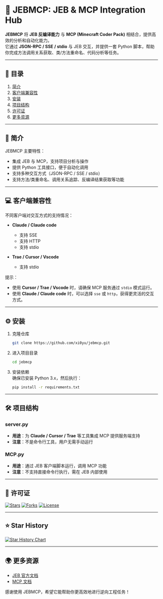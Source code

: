 # 🚀 JEBMCP: JEB & MCP Integration Hub

**JEBMCP** 将 **JEB 反编译能力** 与 **MCP (Minecraft Coder Pack)** 相结合，提供高效的分析和自动化能力。  
它通过 **JSON-RPC / SSE / stdio** 与 JEB 交互，并提供一套 Python 脚本，帮助你完成方法调用关系获取、类/方法重命名、代码分析等任务。

---

## 🌟 目录

1. [简介](#简介)  
2. [客户端兼容性](#客户端兼容性)  
3. [安装](#安装)  
4. [项目结构](#项目结构)  
5. [许可证](#许可证)  
6. [更多资源](#更多资源)

---

## 🧐 简介

JEBMCP 主要特性：  
- 集成 JEB 与 MCP，支持项目分析与操作  
- 提供 Python 工具接口，便于自动化调用  
- 支持多种交互方式（JSON-RPC / SSE / stdio）  
- 支持方法/类重命名、调用关系追踪、反编译结果获取等功能  

---

## 💻 客户端兼容性

不同客户端对交互方式的支持情况：  

- **Claude / Claude code**  
  - 支持 SSE  
  - 支持 HTTP  
  - 支持 stdio  

- **Trae / Cursor / Vscode**  
  - 支持 stdio  

提示：  
- 使用 **Cursor / Trae / Vscode** 时，请确保 MCP 服务通过 `stdio` 模式运行。  
- 使用 **Claude / Claude code** 时，可以选择 `sse` 或 `http`，获得更灵活的交互方式。  

---

## ⚙️ 安装

1. 克隆仓库  
   ```bash
   git clone https://github.com/xi0yu/jebmcp.git
   ```

2. 进入项目目录  
   ```bash
   cd jebmcp
   ```

3. 安装依赖  
   确保已安装 Python 3.x，然后执行：  
   ```bash
   pip install -r requirements.txt
   ```

---

## 🛠️ 项目结构

### server.py
- **用途**：为 **Claude / Cursor / Trae** 等工具集成 MCP 提供服务端支持  
- **注意**：不是命令行工具，用户无需手动运行  

### MCP.py
- **用途**：通过 JEB 客户端脚本运行，调用 MCP 功能  
- **注意**：不支持直接命令行执行，需在 JEB 内部使用  

---

## 📝 许可证

[![Stars](https://img.shields.io/github/stars/xi0yu/jebmcp?style=social)](https://github.com/xi0yu/jebmcp/stargazers)
[![Forks](https://img.shields.io/github/forks/xi0yu/jebmcp?style=social)](https://github.com/xi0yu/jebmcp/network/members)
[![License](https://img.shields.io/badge/License-Apache%202.0-blue.svg)](https://opensource.org/licenses/Apache-2.0)

---

## ⭐ Star History

[![Star History Chart](https://api.star-history.com/svg?repos=xi0yu/jebmcp&type=Date)](https://www.star-history.com/#xi0yu/jebmcp&Date)

---

## 🌍 更多资源

- [JEB 官方文档](https://www.pnfsoftware.com/jeb/apidoc)  
- [MCP 文档](https://mcp-docs.cn/introduction)  

感谢使用 JEBMCP，希望它能帮助你更高效地进行逆向工程任务！
